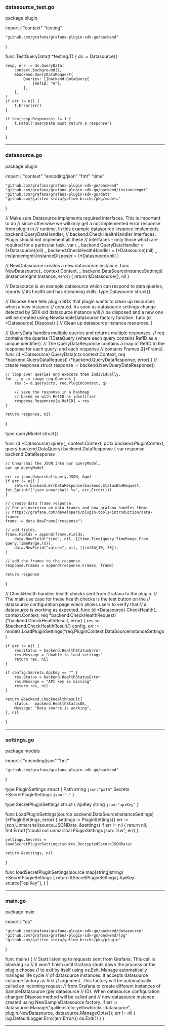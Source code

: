 
### datasource_test.go

package plugin

import (
	"context"
	"testing"

	"github.com/grafana/grafana-plugin-sdk-go/backend"
)

func TestQueryData(t *testing.T) {
	ds := Datasource{}

	resp, err := ds.QueryData(
		context.Background(),
		&backend.QueryDataRequest{
			Queries: []backend.DataQuery{
				{RefID: "A"},
			},
		},
	)
	if err != nil {
		t.Error(err)
	}

	if len(resp.Responses) != 1 {
		t.Fatal("QueryData must return a response")
	}
}

---


### datasource.go

package plugin

import (
	"context"
	"encoding/json"
	"fmt"
	"time"

	"github.com/grafana/grafana-plugin-sdk-go/backend"
	"github.com/grafana/grafana-plugin-sdk-go/backend/instancemgmt"
	"github.com/grafana/grafana-plugin-sdk-go/data"
	"github.com/galileo-stdio/yellow-bricks/pkg/models"
)

// Make sure Datasource implements required interfaces. This is important to do
// since otherwise we will only get a not implemented error response from plugin in
// runtime. In this example datasource instance implements backend.QueryDataHandler,
// backend.CheckHealthHandler interfaces. Plugin should not implement all these
// interfaces - only those which are required for a particular task.
var (
	_ backend.QueryDataHandler      = (*Datasource)(nil)
	_ backend.CheckHealthHandler    = (*Datasource)(nil)
	_ instancemgmt.InstanceDisposer = (*Datasource)(nil)
)

// NewDatasource creates a new datasource instance.
func NewDatasource(_ context.Context, _ backend.DataSourceInstanceSettings) (instancemgmt.Instance, error) {
	return &Datasource{}, nil
}

// Datasource is an example datasource which can respond to data queries, reports
// its health and has streaming skills.
type Datasource struct{}

// Dispose here tells plugin SDK that plugin wants to clean up resources when a new instance
// created. As soon as datasource settings change detected by SDK old datasource instance will
// be disposed and a new one will be created using NewSampleDatasource factory function.
func (d *Datasource) Dispose() {
	// Clean up datasource instance resources.
}

// QueryData handles multiple queries and returns multiple responses.
// req contains the queries []DataQuery (where each query contains RefID as a unique identifier).
// The QueryDataResponse contains a map of RefID to the response for each query, and each response
// contains Frames ([]*Frame).
func (d *Datasource) QueryData(ctx context.Context, req *backend.QueryDataRequest) (*backend.QueryDataResponse, error) {
	// create response struct
	response := backend.NewQueryDataResponse()

	// loop over queries and execute them individually.
	for _, q := range req.Queries {
		res := d.query(ctx, req.PluginContext, q)

		// save the response in a hashmap
		// based on with RefID as identifier
		response.Responses[q.RefID] = res
	}

	return response, nil
}

type queryModel struct{}

func (d *Datasource) query(_ context.Context, pCtx backend.PluginContext, query backend.DataQuery) backend.DataResponse {
	var response backend.DataResponse

	// Unmarshal the JSON into our queryModel.
	var qm queryModel

	err := json.Unmarshal(query.JSON, &qm)
	if err != nil {
		return backend.ErrDataResponse(backend.StatusBadRequest, fmt.Sprintf("json unmarshal: %v", err.Error()))
	}

	// create data frame response.
	// For an overview on data frames and how grafana handles them:
	// https://grafana.com/developers/plugin-tools/introduction/data-frames
	frame := data.NewFrame("response")

	// add fields.
	frame.Fields = append(frame.Fields,
		data.NewField("time", nil, []time.Time{query.TimeRange.From, query.TimeRange.To}),
		data.NewField("values", nil, []int64{10, 20}),
	)

	// add the frames to the response.
	response.Frames = append(response.Frames, frame)

	return response
}

// CheckHealth handles health checks sent from Grafana to the plugin.
// The main use case for these health checks is the test button on the
// datasource configuration page which allows users to verify that
// a datasource is working as expected.
func (d *Datasource) CheckHealth(_ context.Context, req *backend.CheckHealthRequest) (*backend.CheckHealthResult, error) {
	res := &backend.CheckHealthResult{}
	config, err := models.LoadPluginSettings(*req.PluginContext.DataSourceInstanceSettings)

	if err != nil {
		res.Status = backend.HealthStatusError
		res.Message = "Unable to load settings"
		return res, nil
	}

	if config.Secrets.ApiKey == "" {
		res.Status = backend.HealthStatusError
		res.Message = "API key is missing"
		return res, nil
	}

	return &backend.CheckHealthResult{
		Status:  backend.HealthStatusOk,
		Message: "Data source is working",
	}, nil
}

---


### settings.go

package models

import (
	"encoding/json"
	"fmt"

	"github.com/grafana/grafana-plugin-sdk-go/backend"
)

type PluginSettings struct {
	Path    string                `json:"path"`
	Secrets *SecretPluginSettings `json:"-"`
}

type SecretPluginSettings struct {
	ApiKey string `json:"apiKey"`
}

func LoadPluginSettings(source backend.DataSourceInstanceSettings) (*PluginSettings, error) {
	settings := PluginSettings{}
	err := json.Unmarshal(source.JSONData, &settings)
	if err != nil {
		return nil, fmt.Errorf("could not unmarshal PluginSettings json: %w", err)
	}

	settings.Secrets = loadSecretPluginSettings(source.DecryptedSecureJSONData)

	return &settings, nil
}

func loadSecretPluginSettings(source map[string]string) *SecretPluginSettings {
	return &SecretPluginSettings{
		ApiKey: source["apiKey"],
	}
}

---


### main.go

package main

import (
	"os"

	"github.com/grafana/grafana-plugin-sdk-go/backend/datasource"
	"github.com/grafana/grafana-plugin-sdk-go/backend/log"
	"github.com/galileo-stdio/yellow-bricks/pkg/plugin"
)

func main() {
	// Start listening to requests sent from Grafana. This call is blocking so
	// it won't finish until Grafana shuts down the process or the plugin choose
	// to exit by itself using os.Exit. Manage automatically manages life cycle
	// of datasource instances. It accepts datasource instance factory as first
	// argument. This factory will be automatically called on incoming request
	// from Grafana to create different instances of SampleDatasource (per datasource
	// ID). When datasource configuration changed Dispose method will be called and
	// new datasource instance created using NewSampleDatasource factory.
	if err := datasource.Manage("galileostdio-yellowbricks-datasource", plugin.NewDatasource, datasource.ManageOpts{}); err != nil {
		log.DefaultLogger.Error(err.Error())
		os.Exit(1)
	}
}

---

